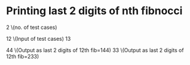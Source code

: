 # Printing last 2 digits of nth fibnocci
2  \\(no. of test cases)

12 \\(Input of test cases)
13

44  \\(Output as last 2 digits of 12th fib=144)
33  \\(Output as last 2 digits of 12th fib=233)
